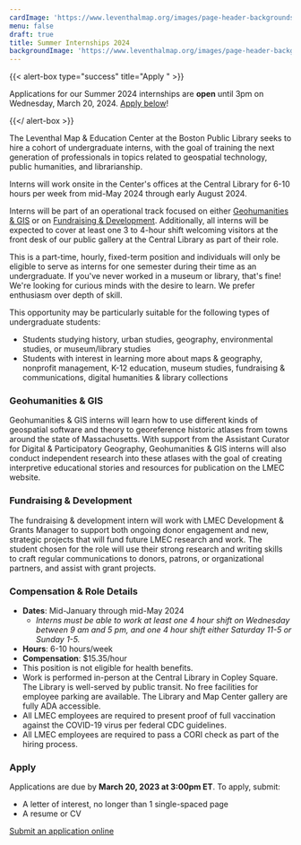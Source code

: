 ```yaml
---
cardImage: 'https://www.leventhalmap.org/images/page-header-backgrounds/gallery.jpg'
menu: false
draft: true
title: Summer Internships 2024
backgroundImage: 'https://www.leventhalmap.org/images/page-header-backgrounds/gallery.jpg'
---
```


{{\< alert-box type="success" title="Apply " >}}

Applications for our Summer 2024 internships are **open** until 3pm on Wednesday, March 20, 2024. [Apply below](#apply)!

{{\</ alert-box >}}

The Leventhal Map & Education Center at the Boston Public Library seeks to hire a cohort of undergraduate interns, with the goal of training the next generation of professionals in topics related to geospatial technology, public humanities, and librarianship.

Interns will work onsite in the Center's offices at the Central Library for 6-10 hours per week from mid-May 2024 through early August 2024.

Interns will be part of an operational track focused on either [Geohumanities & GIS](#geohumanities--gis) or on [Fundraising & Development](#fundraising--development). Additionally, all interns will be expected to cover at least one 3 to 4-hour shift welcoming visitors at the front desk of our public gallery at the Central Library as part of their role.

This is a part-time, hourly, fixed-term position and individuals will only be eligible to serve as interns for one semester during their time as an undergraduate. If you've never worked in a museum or library, that's fine! We're looking for curious minds with the desire to learn. We prefer enthusiasm over depth of skill.

This opportunity may be particularly suitable for the following types of undergraduate students:

* Students studying history, urban studies, geography, environmental studies, or museum/library studies
* Students with interest in learning more about maps & geography, nonprofit management, K-12 education, museum studies, fundraising & communications, digital humanities & library collections

### Geohumanities & GIS

Geohumanities & GIS interns will learn how to use different kinds of geospatial software and theory to georeference historic atlases from towns around the state of Massachusetts. With support from the Assistant Curator for Digital & Participatory Geography, Geohumanities & GIS interns will also conduct independent research into these atlases with the goal of creating interpretive educational stories and resources for publication on the LMEC website.

### Fundraising & Development

The fundraising & development intern will work with LMEC Development & Grants Manager to support both ongoing donor engagement and new, strategic projects that will fund future LMEC research and work. The student chosen for the role will use their strong research and writing skills to craft regular communications to donors, patrons, or organizational partners, and assist with grant projects.

### Compensation & Role Details

* **Dates**: Mid-January through mid-May 2024
  * *Interns must be able to work at least one 4 hour shift on Wednesday between 9 am and 5 pm, and one 4 hour shift either Saturday 11-5 or Sunday 1-5.*
* **Hours**: 6-10 hours/week
* **Compensation**: $15.35/hour
* This position is not eligible for health benefits.
* Work is performed in-person at the Central Library in Copley Square. The Library is well-served by public transit. No free facilities for employee parking are available. The Library and Map Center gallery are fully ADA accessible.
* All LMEC employees are required to present proof of full vaccination against the COVID-19 virus per federal CDC guidelines.
* All LMEC employees are required to pass a CORI check as part of the hiring process.

### Apply

Applications are due by **March 20, 2023 at 3:00pm ET**. To apply, submit:

* A letter of interest, no longer than 1 single-spaced page
* A resume or CV

<a href="https://tally.so/r/wk6eYe" class="btn btn-primary-outline">Submit an application online</a>
